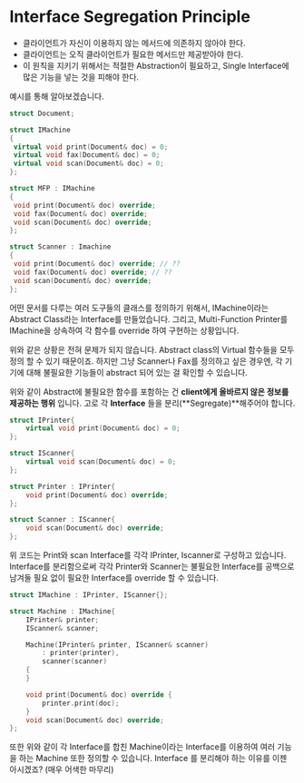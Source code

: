 # Interface Segregation Principle

- 클라이언트가 자신이 이용하지 않는 메서드에 의존하지 않아야 한다.
- 클라이언트는 오직 클라이언트가 필요한 메서드만 제공받아야 한다.
- 이 원칙을 지키기 위해서는 적절한 Abstraction이 필요하고, Single Interface에 많은 기능을 넣는 것을 피해야 한다.<br>

예시를 통해 알아보겠습니다.

```c++
struct Document;

struct IMachine
{
 virtual void print(Document& doc) = 0;
 virtual void fax(Document& doc) = 0;
 virtual void scan(Document& doc) = 0;
};

struct MFP : IMachine
{
 void print(Document& doc) override;
 void fax(Document& doc) override;
 void scan(Document& doc) override;
};

struct Scanner : Imachine
{
 void print(Document& doc) override; // ??
 void fax(Document& doc) override; // ??
 void scan(Document& doc) override;	
};
```

어떤 문서를 다루는 여러 도구들의 클래스를 정의하기 위해서, IMachine이라는 Abstract Class라는 Interface를 만들었습니다. 그리고, Multi-Function Printer를 IMachine을 상속하여 각 함수를 override 하여 구현하는 상황입니다.<br>

위와 같은 상황은 전혀 문제가 되지 않습니다. Abstract class의 Virtual 함수들을 모두 정의 할 수 있기 때문이죠. 하지만 그냥 Scanner나 Fax를 정의하고 싶은 경우엔, 각 기기에 대해 불필요한 기능들이 abstract 되어 있는 걸 확인할 수 있습니다.<br>

위와 같이 Abstract에 불필요한 함수를 포함하는 건 **client에게 올바르지 않은 정보를 제공하는 행위** 입니다. 고로 각 **Interface** 들을 분리(**Segregate)**해주어야 합니다.<br>

```c++
struct IPrinter{
	virtual void print(Document& doc) = 0;
};

struct IScanner{
	virtual void scan(Document& doc) = 0;
};

struct Printer : IPrinter{
	void print(Document& doc) override;
};

struct Scanner : IScanner{
	void scan(Document& doc) override;
};
```

위 코드는 Print와 scan Interface를 각각 IPrinter, Iscanner로 구성하고 있습니다. Interface를 분리함으로써 각각 Printer와 Scanner는 불필요한 Interface를 공백으로 남겨둘 필요 없이 필요한 Interface를 override 할 수 있습니다.

```c++
struct IMachine : IPrinter, IScanner{};

struct Machine : IMachine{
	IPrinter& printer;
	IScanner& scanner;

	Machine(IPrinter& printer, IScanner& scanner)
		: printer(printer),
		scanner(scanner)
	{
	}

	void print(Document& doc) override {
		printer.print(doc);
	}
	void scan(Document& doc) override;
};

```

또한 위와 같이 각 Interface를 합친 Machine이라는 Interface를 이용하여 여러 기능을 하는 Machine 또한 정의할 수 있습니다. Interface 를 분리해야 하는 이유를 이젠 아시겠죠? (매우 어색한 마무리)